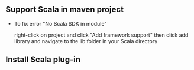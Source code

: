 ## Support Scala in maven project
- To fix error "No Scala SDK in module"
    
    right-click on project and click "Add framework support" then click add library and navigate to the lib folder in your Scala directory

## Install Scala plug-in 
